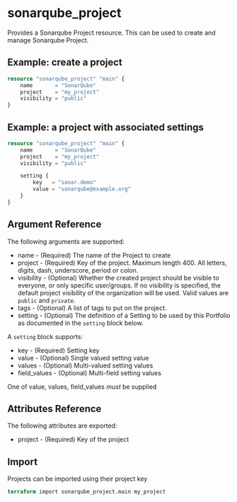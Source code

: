 # sonarqube_project
Provides a Sonarqube Project resource. This can be used to create and manage Sonarqube Project.

## Example: create a project
```terraform
resource "sonarqube_project" "main" {
    name       = "SonarQube"
    project    = "my_project"
    visibility = "public" 
}
```

## Example: a project with associated settings
```terraform
resource "sonarqube_project" "main" {
    name       = "SonarQube"
    project    = "my_project"
    visibility = "public" 

    setting {
        key   = "sonar.demo"
        value = "sonarqube@example.org"
    }
}
```

## Argument Reference
The following arguments are supported:

- name - (Required) The name of the Project to create
- project - (Required) Key of the project. Maximum length 400. All letters, digits, dash, underscore, period or colon.
- visibility - (Optional) Whether the created project should be visible to everyone, or only specific user/groups. If no visibility is specified, the default project visibility of the organization will be used. Valid values are `public` and `private`. 
- tags - (Optional) A list of tags to put on the project.
- setting - (Optional) The definition of a Setting to be used by this Portfolio as documented in the `setting` block below.

A `setting` block supports:

- key - (Required) Setting key
- value - (Optional) Single valued setting value
- values - (Optional) Multi-valued setting values
- field_values - (Optional) Multi-field setting values

One of value, values, field_values _must_ be supplied

## Attributes Reference
The following attributes are exported:
- project - (Required) Key of the project

## Import 
Projects can be imported using their project key

```terraform
terraform import sonarqube_project.main my_project
```

